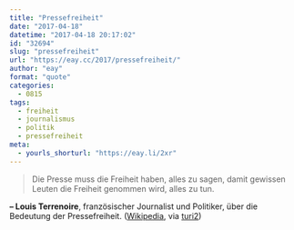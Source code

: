 ```yaml
---
title: "Pressefreiheit"
date: "2017-04-18"
datetime: "2017-04-18 20:17:02"
id: "32694"
slug: "pressefreiheit"
url: "https://eay.cc/2017/pressefreiheit/"
author: "eay"
format: "quote"
categories:
  - 0815
tags:
  - freiheit
  - journalismus
  - politik
  - pressefreiheit
meta:
  - yourls_shorturl: "https://eay.li/2xr"
---
```


> Die Presse muss die Freiheit haben, alles zu sagen, damit gewissen Leuten die Freiheit genommen wird, alles zu tun.

**– Louis Terrenoire**, französischer Journalist und Politiker, über die Bedeutung der Pressefreiheit. ([Wikipedia](https://de.wikipedia.org/wiki/Louis_Terrenoire), via [turi2](http://www.turi2.de/aktuell/zitat-louis-terrenoire-ueber-die-bedeutung-der-freien-presse/))
